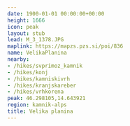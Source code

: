 ```yaml
---
date: 1900-01-01 00:00:00+00:00
height: 1666
icon: peak
layout: stub
lead: M_3_1378.JPG
maplink: https://mapzs.pzs.si/poi/836
name: VelikaPlanina
nearby:
- /hikes/svprimoz_kamnik
- /hikes/konj
- /hikes/kamniskivrh
- /hikes/kranjskareber
- /hikes/vrhkorena
peak: 46.298105,14.643921
region: kamnik-alps
title: Velika planina
---
```

